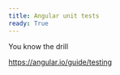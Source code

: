 ```yaml
---
title: Angular unit tests
ready: True
---
```


You know the drill

https://angular.io/guide/testing
